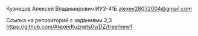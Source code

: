 Кузнецов Алексей Владимирович
ИУ3-41Б
alexey28032004@gmail.com

Ссылка на репозиторий с заданиями 2,3 https://github.com/AlexeyKuznets0v/DZ/tree/new1